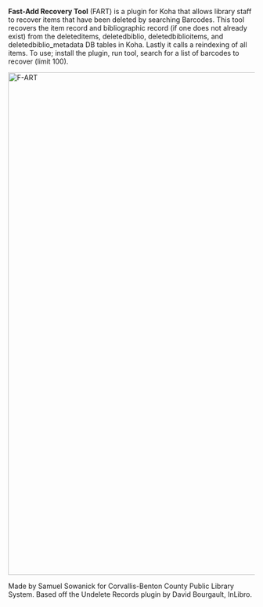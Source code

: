 **Fast-Add Recovery Tool** (FART) is a plugin for Koha that allows library staff to recover items that have been deleted by searching Barcodes. This tool recovers the item record and bibliographic record (if one does not already exist) from the deleteditems, deletedbiblio, deletedbiblioitems, and deletedbiblio_metadata DB tables in Koha. Lastly it calls a reindexing of all items. To use; install the plugin, run tool, search for a list of barcodes to recover (limit 100).

<img width="1024" height="1024" alt="F-ART" src="https://github.com/user-attachments/assets/868c0bc2-0f33-49b9-a1f3-6e76abd5e985" />

Made by Samuel Sowanick for Corvallis-Benton County Public Library System. Based off the Undelete Records plugin by David Bourgault, InLibro.
